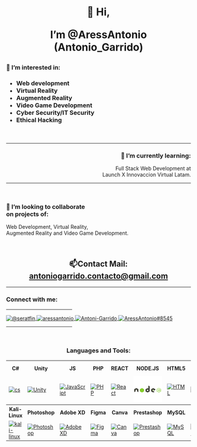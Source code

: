 
<h1 align="center">👋 Hi, <p>I’m @AressAntonio<br>(Antonio_Garrido)</p></h1> 

<h3>👀 I’m interested in: <h3>
  <ul>
    <li>Web development</li>
    <li>Virtual Reality</li>
    <li>Augmented Reality</li>
    <li>Video Game Development</li>
    <li>Cyber Security/IT Security</li>
    <li>Ethical Hacking</li>
  </ul><br><hr>
  <h3 align="right">🌱 I’m currently learning:</h3>
  <p align="right">
    Full Stack Web Development at<br>
    Launch X Innovaccion Virtual Latam.
  </p><hr><br>
  <h3>💞️ I’m looking to collaborate<br>on projects of:</h3>
  <p>
    Web Development, Virtual Reality,<br> 
    Augmented Reality and Video Game Development.
  </p><br> 
   <h2 align="center">📫Contact Mail:<br><a href="https://antoniogarrido.contacto@gmail.com">antoniogarrido.contacto@gmail.com</a></h2>
   <hr>
<h3><b>Connect with me:</b></h3>
<p>
  <hr width="180px">
  <a href="https://twitter.com/@seratfin" target="blank">
    <img align="center" src="https://raw.githubusercontent.com/rahuldkjain/github-profile-readme-generator/master/src/images/icons/Social/twitter.svg" alt="@seratfin" height="30" width="40" />
  </a>
  <a href="https://www.instagram.com/aressantonio/" target="blank">
    <img align="center" src="https://raw.githubusercontent.com/rahuldkjain/github-profile-readme-generator/master/src/images/icons/Social/instagram.svg" alt="aressantonio" height="30" width="40" />
  </a>
  <a href="https://www.linkedin.com/in/antonio-garrido-9013b7249" target="blank">
    <img align="center" src="https://upload.wikimedia.org/wikipedia/commons/8/81/LinkedIn_icon.svg" alt="Antoni-Garrido" height="30" width="40" />
  </a>
  <a href="https://discord.gg/#8545" target="blank">
    <img align="center" src="https://raw.githubusercontent.com/rahuldkjain/github-profile-readme-generator/master/src/images/icons/Social/discord.svg" alt="AressAntonio#8545" height="30" width="40" />
  </a>
  <hr width="180px">
</p><br>

<h3 align="center">Languages and Tools:</h3>
<table align="center">
  <tr>
    <th>C#</th>
    <th>Unity</th>
    <th>JS</th>
    <th>PHP</th>
    <th>REACT</th>
    <th>NODE.JS</th>
    <th>HTML5</th>
    <th>CSS3</th>
    <th>BOOTSTRAP</th>
    <th>TS</th>
    <th>PYTHON</th>
    <th>VS-CODE</th>
  </tr>
    
  <tr>
    <td>
      <a href="https://learn.microsoft.com/es-es/dotnet/csharp/" target="_blank" rel="noreferrer"> 
        <img src="https://cdn.cdnlogo.com/logos/c/27/c.svg" alt="cs" width="38" height="26"/> 
      </a>
    </td>
    <td>
      <a href="https://unity.com/es" target="_blank" rel="noreferrer"> 
       <img src="https://upload.wikimedia.org/wikipedia/commons/c/c4/Unity_2021.svg" alt="Unity" width="80" height="70"/> 
      </a>
    </td>
    <td>
      <a href="https://developer.mozilla.org/es/docs/Web/JavaScript" target="_blank" rel="noreferrer"> 
       <img src="https://upload.wikimedia.org/wikipedia/commons/9/99/Unofficial_JavaScript_logo_2.svg" alt="JavaScript" width="70" height="50"/> 
      </a>
    </td>
    <td>
      <a href="https://www.php.net/" target="_blank" rel="noreferrer"> 
       <img src="https://upload.wikimedia.org/wikipedia/commons/2/27/PHP-logo.svg" alt="PHP" width="70" height="50"/> 
      </a>
    </td>
    <td>
      <a href="https://es.reactjs.org/" target="_blank" rel="noreferrer"> 
       <img src="https://upload.wikimedia.org/wikipedia/commons/4/47/React.svg" alt="React" width="70" height="50"/> 
      </a>
    </td>
    <td>
      <a href="https://nodejs.org" target="_blank" rel="noreferrer"> 
       <img src="https://raw.githubusercontent.com/devicons/devicon/master/icons/nodejs/nodejs-original-wordmark.svg" alt="nodejs" width="80" height="70"/> 
      </a>
    </td>
    <td>
      <a href="https://developer.mozilla.org/es/docs/Web/HTML" target="_blank" rel="noreferrer"> 
       <img src="https://upload.wikimedia.org/wikipedia/commons/6/61/HTML5_logo_and_wordmark.svg" alt="HTML" width="70" height="50"/> 
      </a>
    </td>
    <td>
      <a href="https://css.com/es" target="_blank" rel="noreferrer"> 
       <img src="https://upload.wikimedia.org/wikipedia/commons/3/3d/CSS.3.svg" alt="css" width="70" height="50"/> 
      </a>
    </td>
    <td>
      <a href="https://getbootstrap.com" target="_blank" rel="noreferrer"> 
       <img src="https://raw.githubusercontent.com/devicons/devicon/master/icons/bootstrap/bootstrap-plain-wordmark.svg" alt="bootstrap" width="70" height="50">
      </a>
    </td>
    <td>
      <a href="https://www.typescriptlang.org/" target="_blank" rel="noreferrer"> 
       <img src="https://upload.wikimedia.org/wikipedia/commons/4/4c/Typescript_logo_2020.svg" alt="TypeScript" width="38" height="26"/> 
      </a>
    </td>
    <td>
      <a href="https://www.python.org" target="_blank" rel="noreferrer"> 
       <img src="https://raw.githubusercontent.com/devicons/devicon/master/icons/python/python-original.svg" alt="python" width="43"       height="30"/> 
      </a>
    </td>
    <td>
      <a href="https://code.visualstudio.com/" target="_blank" rel="noreferrer"> 
       <img src="https://upload.wikimedia.org/wikipedia/commons/9/9a/Visual_Studio_Code_1.35_icon.svg" alt="VSCode" width="38" height="26"/> 
      </a>
    </td>
  <tr>
    <th>Kali-Linux</th>
    <th>Photoshop</th>
    <th>Adobe XD</th>
    <th>Figma</th>
    <th>Canva</th>
    <th>Prestashop</th>
    <th>MySQL</th>
    <th>MariaDB</th>
  </tr>
  <tr>
    <td>
      <a href="https://upload.wikimedia.org/wikipedia/commons/4/4b/Kali_Linux_2.0_wordmark.svg" target="_blank" rel="noreferrer"> 
       <img src="https://upload.wikimedia.org/wikipedia/commons/4/4b/Kali_Linux_2.0_wordmark.svg" alt="kali-linux" width="50" height="40"/> 
      </a>
    </td>
    <td>
      <a href="https://upload.wikimedia.org/wikipedia/commons/a/af/Adobe_Photoshop_CC_icon.svg" target="_blank" rel="noreferrer"> 
       <img src="https://upload.wikimedia.org/wikipedia/commons/a/af/Adobe_Photoshop_CC_icon.svg" alt="Photoshop" width="50" height="40"/> 
      </a>
    </td>
    <td>
      <a href="https://commons.wikimedia.org/wiki/File:Adobe_XD_CC_icon.svg" target="_blank" rel="noreferrer"> 
       <img src="https://upload.wikimedia.org/wikipedia/commons/c/c2/Adobe_XD_CC_icon.svg" alt="Adobe XD" width="50" height="40"/> 
      </a>
    </td>
     <td>
      <a href="https://upload.wikimedia.org/wikipedia/commons/a/ad/Figma-1-logo.png" target="_blank" rel="noreferrer"> 
       <img src="https://upload.wikimedia.org/wikipedia/commons/a/ad/Figma-1-logo.png" alt="Figma" width="50" height="40"/> 
      </a>
    </td>
  <td>
      <a href="https://upload.wikimedia.org/wikipedia/commons/7/74/Canva_logo.png" target="_blank" rel="noreferrer"> 
       <img src="https://upload.wikimedia.org/wikipedia/commons/7/74/Canva_logo.png" alt="Canva" width="50" height="40"/> 
      </a>
    </td>
  <td>
      <a href="https://upload.wikimedia.org/wikipedia/commons/c/c5/Prestashop.svg" target="_blank" rel="noreferrer"> 
       <img src="https://upload.wikimedia.org/wikipedia/commons/c/c5/Prestashop.svg" alt="Prestashop" width="80" height="70"/> 
      </a>
    </td>
    <td>
      <a href="https://upload.wikimedia.org/wikipedia/commons/0/0a/MySQL_textlogo.svg" target="_blank" rel="noreferrer"> 
       <img src="https://upload.wikimedia.org/wikipedia/commons/0/0a/MySQL_textlogo.svg" alt="MySQL" width="80" height="70"/> 
      </a>
    </td>
    <td>
      <a href="https://upload.wikimedia.org/wikipedia/commons/c/ca/MariaDB_colour_logo.svg" target="_blank" rel="noreferrer"> 
       <img src="https://upload.wikimedia.org/wikipedia/commons/c/ca/MariaDB_colour_logo.svg" alt="MariaDB" width="80" height="70"/> 
      </a>
    </td>
  </tr> 
</table>
  




<!---
AressAntonio/AressAntonio is a ✨ special ✨ repository because its `README.md` (this file) appears on your GitHub profile.
You can click the Preview link to take a look at your changes.
--->
